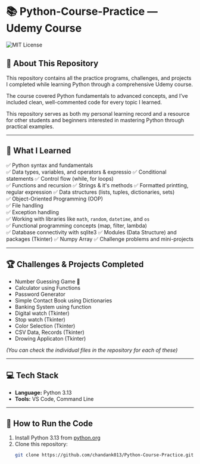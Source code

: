 # 📚 Python-Course-Practice — Udemy Course

![MIT License](https://img.shields.io/badge/License-MIT-green.svg)

## 📖 About This Repository

This repository contains all the practice programs, challenges, and projects I completed while learning Python through a comprehensive Udemy course.  

The course covered Python fundamentals to advanced concepts, and I’ve included clean, well-commented code for every topic I learned.  

This repository serves as both my personal learning record and a resource for other students and beginners interested in mastering Python through practical examples.

---

## 📝 What I Learned

✅ Python syntax and fundamentals  
✅ Data types, variables, and operators & expressio
✅ Conditional statements 
✅ Control flow (while, for loops)  
✅ Functions and recursion
✅ Strings & it's methods 
✅ Formatted printting, regular expression
✅ Data structures (lists, tuples, dictionaries, sets)  
✅ Object-Oriented Programming (OOP)  
✅ File handling  
✅ Exception handling   
✅ Working with libraries like `math`, `random`, `datetime`, and `os`  
✅ Functional programming concepts (map, filter, lambda)  
✅ Database connectivity with sqlite3 
✅ Modules (Data Structure) and packages (Tkinter)
✅ Numpy Array
✅ Challenge problems and mini-projects  

---

## 🏆 Challenges & Projects Completed

- Number Guessing Game 🎲  
- Calculator using Functions  
- Password Generator  
- Simple Contact Book using Dictionaries
- Banking System using function
- Digital watch (Tkinter)
- Stop watch (Tkinter)
- Color Selection (Tkinter)
- CSV Data, Records (Tkinter)
- Drowing Applicaton (Tkinter)

*(You can check the individual files in the repository for each of these)*

---

## 💻 Tech Stack

- **Language:** Python 3.13  
- **Tools:** VS Code, Command Line  

---

## 🚀 How to Run the Code

1. Install Python 3.13 from [python.org](https://www.python.org/)
2. Clone this repository:
   ```bash
   git clone https://github.com/chandank013/Python-Course-Practice.git
